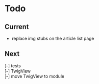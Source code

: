 # Todo

## Current

- replace img stubs on the article list page

## Next

[-] tests  
    [-] TwigView  
[-] move TwigView to module  
